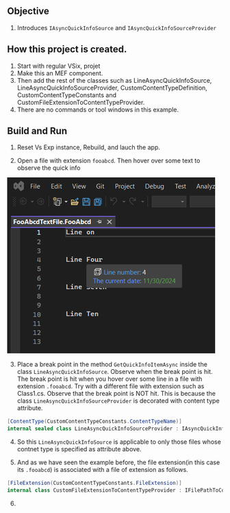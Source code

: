 ## Objective 

1. Introduces `IAsyncQuickInfoSource` and `IAsyncQuickInfoSourceProvider`

## How this project is created.
1. Start with regular VSix, projet 
2. Make this an MEF component.
3. Then add the rest of the classes such as LineAsyncQuickInfoSource, LineAsyncQuickInfoSourceProvider, CustomContentTypeDefinition, CustomContentTypeConstants and CustomFileExtensionToContentTypeProvider.
4. There are no commands or tool windows in this example. 

## Build and Run
1. Reset Vs Exp instance, Rebuild, and lauch the app.

2. Open a file with extension `fooabcd`. Then hover over some text to observe the quick info

![File extension fooabcd](images/50_50_FooAbcdFileExtension.png)

3. Place a break point in the method `GetQuickInfoItemAsync` inside the class `LineAsyncQuickInfoSource`. Observe when the break point is hit. The break point is hit when you hover over some line in a file with extension `.fooabcd`. Try with a different file with extension such as Class1.cs. Observe that the break point is NOT hit. This is because the class `LineAsyncQuickInfoSourceProvider` is decorated with content type attribute. 

```cs
[ContentType(CustomContentTypeConstants.ContentTypeName)]
internal sealed class LineAsyncQuickInfoSourceProvider : IAsyncQuickInfoSourceProvider {}
```

4. So this `LineAsyncQuickInfoSource` is applicable to only those files whose contnet type is specified as attribute above.

5. And as we have seen the example before, the file extension(in this case its `.fooabcd`) is associated with a file of extension as follows.

```cs
[FileExtension(CustomContentTypeConstants.FileExtension)]
internal class CustomFileExtensionToContentTypeProvider : IFilePathToContentTypeProvider {}
```

6. 




